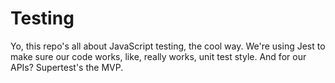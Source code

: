 # Testing

Yo, this repo's all about JavaScript testing, the cool way. We're using Jest to make sure our code works, like, really works, unit test style.  And for our APIs? Supertest's the MVP.
